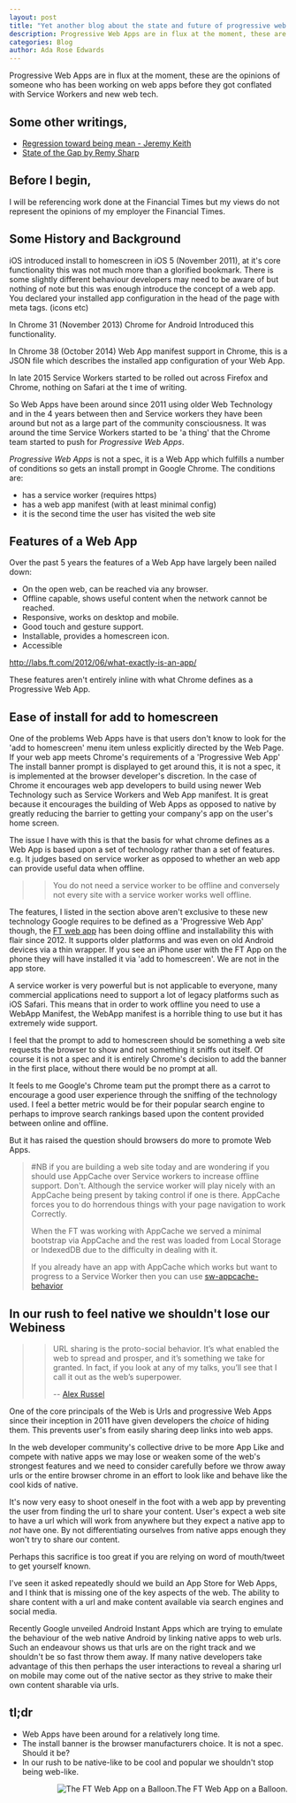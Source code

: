 ```yaml
---
layout: post
title: "Yet another blog about the state and future of progressive web app"
description: Progressive Web Apps are in flux at the moment, these are the opinions of someone who has been working on web apps before they got conflated with Service Workers and new web tech.
categories: Blog
author: Ada Rose Edwards
---
```


Progressive Web Apps are in flux at the moment, these are the opinions of someone who has been working on web apps before they got conflated with Service Workers and new web tech.

## Some other writings,

* [Regression toward being mean - Jeremy Keith](https://adactio.com/journal/10736)
* [State of the Gap by Remy Sharp](https://remysharp.com/2016/05/28/state-of-the-gap)

## Before I begin,

I will be referencing work done at the Financial Times but my views do not represent the opinions of my employer the Financial Times.

## Some History and Background

iOS introduced install to homescreen in iOS 5 (November 2011), at it's core functionality this was not much more than a glorified bookmark. There is some slightly different behaviour developers may need to be aware of but nothing of note but this was enough introduce the concept of a web app. You declared your installed app configuration in the head of the page with meta tags. (icons etc)

In Chrome 31 (November 2013) Chrome for Android Introduced this functionality.

In Chrome 38 (October 2014) Web App manifest support in Chrome, this is a JSON file which describes the installed app configuration of your Web App.

In late 2015 Service Workers started to be rolled out across Firefox and Chrome, nothing on Safari at the t ime of writing.

So Web Apps have been around since 2011 using older Web Technology and in the 4 years between then and Service workers they have been around but not as a large part of the community consciousness. It was around the time Service Workers started to be 'a thing' that the Chrome team started to push for *Progressive Web Apps*.

*Progressive Web Apps* is not a spec, it is a Web App which fulfills a number of conditions so gets an install prompt in Google Chrome. The conditions are:

* has a service worker (requires https)
* has a web app manifest (with at least minimal config)
* it is the second time the user has visited the web site

## Features of a Web App

Over the past 5 years the features of a Web App have largely been nailed down:

* On the open web, can be reached via any browser.
* Offline capable, shows useful content when the network cannot be reached.
* Responsive, works on desktop and mobile.
* Good touch and gesture support.
* Installable, provides a homescreen icon.
* Accessible

http://labs.ft.com/2012/06/what-exactly-is-an-app/

These features aren't entirely inline with what Chrome defines as a Progressive Web App.

## Ease of install for add to homescreen

One of the problems Web Apps have is that users don't know to look for the 'add to homescreen' menu item unless explicitly directed by the Web Page.
If your web app meets Chrome's requirements of a 'Progressive Web App' The install banner prompt is displayed to get around this, it is not a spec, it is implemented at the browser developer's discretion. In the case of Chrome it encourages web app developers to build using newer Web Technology such as Service Workers and Web App manifest.
It is great because it encourages the building of Web Apps as opposed to native by greatly reducing the barrier to getting your company's app on the user's home screen.

The issue I have with this is that the basis for what chrome defines as a Web App is based upon a set of technology rather than a set of features. e.g. It judges based on service worker as opposed to whether an web app can provide useful data when offline.

>> You do not need a service worker to be offline and conversely not every site with a service worker works well offline.

The features, I listed in the section above aren't exclusive to these new technology Google requires to be defined as a 'Progressive Web App' though, the [FT web app](https://app.ft.com) has been doing offline and installability this with flair since 2012. It supports older platforms and was even on old Android devices via a thin wrapper. If you see an iPhone user with the FT App on the phone they will have installed it via 'add to homescreen'. We are not in the app store.

A service worker is very powerful but is not applicable to everyone, many commercial applications need to support a lot of legacy platforms such as iOS Safari. This means that in order to work offline you need to use a WebApp Manifest, the WebApp manifest is a horrible thing to use but it has extremely wide support.

I feel that the prompt to add to homescreen should be something a web site requests the browser to show and not something it sniffs out itself.
Of course it is not a spec and it is entirely Chrome's decision to add the banner in the first place, without there would be no prompt at all.

It feels to me Google's Chrome team put the prompt there as a carrot to encourage a good user experience through the sniffing of the technology used. I feel a better metric would be for their popular search engine to perhaps to improve search rankings based upon the content provided between online and offline.

But it has raised the question should browsers do more to promote Web Apps.

> #NB
> if you are building a web site today and are wondering if you should use AppCache over Service workers to increase offline support. Don't. Although the service worker will play nicely with an AppCache being present by taking control if one is there. AppCache forces you to do horrendous things with your page navigation to work Correctly.
>
> When the FT was working with AppCache we served a minimal bootstrap via AppCache and the rest was loaded from Local Storage or IndexedDB due to the difficulty in dealing with it.
>
> If you already have an app with AppCache which works but want to progress to a Service Worker then you can use [sw-appcache-behavior](https://github.com/GoogleChrome/sw-helpers)

## In our rush to feel native we shouldn't lose our Webiness

>> URL sharing is the proto-social behavior. It’s what enabled the web to spread and prosper, and it’s something we take for granted. In fact, if you look at any of my talks, you’ll see that I call it out as the web’s superpower.
>>
>> -- [Alex Russel](https://infrequently.org/2016/05/not-the-post-i-wanted-to-be-writing/)

One of the core principals of the Web is Urls and progressive Web Apps since their inception in 2011 have given developers the *choice* of hiding them. This prevents user's from easily sharing deep links into web apps.

In the web developer community's collective drive to be more App Like and compete with native apps we may lose or weaken some of the web's strongest features and we need to consider carefully before we throw away urls or the entire browser chrome in an effort to look like and behave like the cool kids of native.

It's now very easy to shoot oneself in the foot with a web app by preventing the user from finding the url to share your content. User's expect a web site to have a url which will work from anywhere but they expect a native app to _not_ have one. By not differentiating ourselves from native apps enough they won't try to share our content.

Perhaps this sacrifice is too great if you are relying on word of mouth/tweet to get yourself known.

I've seen it asked repeatedly should we build an App Store for Web Apps, and I think that is missing one of the key aspects of the web. The ability to share content with a url and make content available via search engines and social media.

Recently Google unveiled Android Instant Apps which are trying to emulate the behaviour of the web native Android by linking native apps to web urls.
Such an endeavour shows us that urls are on the right track and we shouldn't be so fast throw them away.
If many native developers take advantage of this then perhaps the user interactions to reveal a sharing url on mobile may come out of the native sector as they strive to make their own content sharable via urls.

## tl;dr

* Web Apps have been around for a relatively long time.
* The install banner is the browser manufacturers choice. It is not a spec. Should it be?
* In our rush to be native-like to be cool and popular we shouldn't stop being web-like.

<span class="gallery-item" style="float: right;">
<img src="https://ada.is/progressive-web-apps-talk/images/FinancialTimes_G-FTUS_Balloon_LordMayorsAppeal.jpg" alt="The FT Web App on a Balloon." title="The FT Web App on a Balloon." />The FT Web App on a Balloon.
</span>